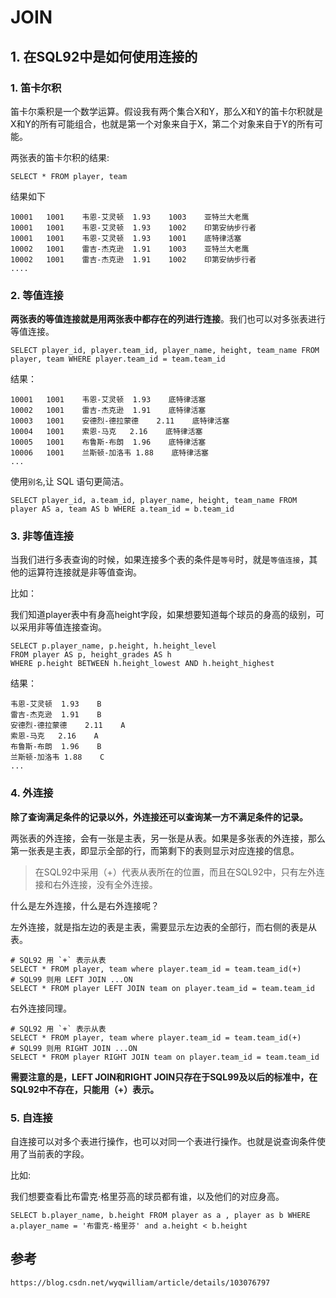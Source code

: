 # JOIN

## 1. 在SQL92中是如何使用连接的

### 1. 笛卡尔积

笛卡尔乘积是一个数学运算。假设我有两个集合X和Y，那么X和Y的笛卡尔积就是X和Y的所有可能组合，也就是第一个对象来自于X，第二个对象来自于Y的所有可能。

两张表的笛卡尔积的结果:

```mysql
SELECT * FROM player, team
```

结果如下

```mysql
10001	1001	韦恩-艾灵顿	1.93	1003	亚特兰大老鹰
10001	1001	韦恩-艾灵顿	1.93	1002	印第安纳步行者
10001	1001	韦恩-艾灵顿	1.93	1001	底特律活塞
10002	1001	雷吉-杰克逊	1.91	1003	亚特兰大老鹰
10002	1001	雷吉-杰克逊	1.91	1002	印第安纳步行者
....
```



### 2. 等值连接

**两张表的等值连接就是用两张表中都存在的列进行连接**。我们也可以对多张表进行等值连接。

```mysql
SELECT player_id, player.team_id, player_name, height, team_name FROM player, team WHERE player.team_id = team.team_id
```

结果：

```mysql
10001	1001	韦恩-艾灵顿	1.93	底特律活塞
10002	1001	雷吉-杰克逊	1.91	底特律活塞
10003	1001	安德烈-德拉蒙德	2.11	底特律活塞
10004	1001	索恩-马克	2.16	底特律活塞
10005	1001	布鲁斯-布朗	1.96	底特律活塞
10006	1001	兰斯顿-加洛韦	1.88	底特律活塞
...
```



使用`别名`,让 SQL 语句更简洁。

```mysql
SELECT player_id, a.team_id, player_name, height, team_name FROM player AS a, team AS b WHERE a.team_id = b.team_id
```



### 3. 非等值连接

当我们进行多表查询的时候，如果连接多个表的条件是`等号`时，就是`等值连接`，其他的运算符连接就是非等值查询。



比如：

我们知道player表中有身高height字段，如果想要知道每个球员的身高的级别，可以采用非等值连接查询。

```mysql
SELECT p.player_name, p.height, h.height_level
FROM player AS p, height_grades AS h
WHERE p.height BETWEEN h.height_lowest AND h.height_highest
```

结果：

```mysql
韦恩-艾灵顿	1.93	B
雷吉-杰克逊	1.91	B
安德烈-德拉蒙德	2.11	A
索恩-马克	2.16	A
布鲁斯-布朗	1.96	B
兰斯顿-加洛韦	1.88	C
...
```



### 4. 外连接

**除了查询满足条件的记录以外，外连接还可以查询某一方不满足条件的记录。**

两张表的外连接，会有一张是主表，另一张是从表。如果是多张表的外连接，那么第一张表是主表，即显示全部的行，而第剩下的表则显示对应连接的信息。

> 在SQL92中采用（+）代表从表所在的位置，而且在SQL92中，只有左外连接和右外连接，没有全外连接。



什么是左外连接，什么是右外连接呢？

左外连接，就是指左边的表是主表，需要显示左边表的全部行，而右侧的表是从表。

```MYSQL
# SQL92 用 `+` 表示从表
SELECT * FROM player, team where player.team_id = team.team_id(+)
# SQL99 则用 LEFT JOIN ...ON
SELECT * FROM player LEFT JOIN team on player.team_id = team.team_id
```



右外连接同理。

```mysql
# SQL92 用 `+` 表示从表
SELECT * FROM player, team where player.team_id = team.team_id(+)
# SQL99 则用 RIGHT JOIN ...ON
SELECT * FROM player RIGHT JOIN team on player.team_id = team.team_id
```



**需要注意的是，LEFT JOIN和RIGHT JOIN只存在于SQL99及以后的标准中，在SQL92中不存在，只能用（+）表示。**

### 5. 自连接

自连接可以对多个表进行操作，也可以对同一个表进行操作。也就是说查询条件使用了当前表的字段。

比如:

我们想要查看比布雷克·格里芬高的球员都有谁，以及他们的对应身高。

```mysql
SELECT b.player_name, b.height FROM player as a , player as b WHERE a.player_name = '布雷克-格里芬' and a.height < b.height
```



##  参考

`https://blog.csdn.net/wyqwilliam/article/details/103076797`